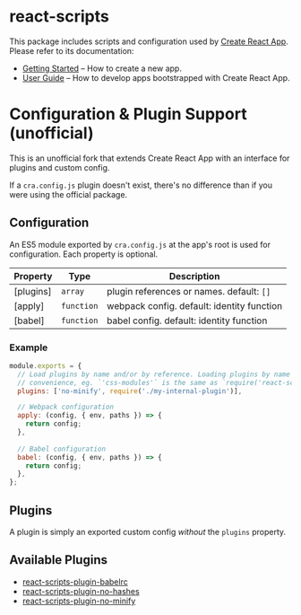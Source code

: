# react-scripts

This package includes scripts and configuration used by [Create React App](https://github.com/facebook/create-react-app).<br>
Please refer to its documentation:

- [Getting Started](https://github.com/facebook/create-react-app/blob/master/README.md#getting-started) – How to create a new app.
- [User Guide](https://github.com/facebook/create-react-app/blob/master/packages/react-scripts/template/README.md) – How to develop apps bootstrapped with Create React App.

# Configuration & Plugin Support (unofficial)

This is an unofficial fork that extends Create React App with an interface for plugins and custom config.

If a `cra.config.js` plugin doesn't exist, there's no difference than if you were using the official package.

## Configuration

An ES5 module exported by `cra.config.js` at the app's root is used for configuration. Each property is optional.

| Property     | Type                  | Description                                |
| ------------ | --------------------- | ------------------------------------------ |
| [plugins]    | <code>array</code>    | plugin references or names. default: `[]`  |
| [apply]      | <code>function</code> | webpack config. default: identity function |
| [babel]      | <code>function</code> | babel config. default: identity function   |

### Example

```js
module.exports = {
  // Load plugins by name and/or by reference. Loading plugins by name is for
  // convenience, eg. `'css-modules'` is the same as `require('react-scripts-plugin-css-modules')`
  plugins: ['no-minify', require('./my-internal-plugin')],

  // Webpack configuration
  apply: (config, { env, paths }) => {
    return config;
  },
  
  // Babel configuration
  babel: (config, { env, paths }) => {
    return config;
  },
};
```

## Plugins

A plugin is simply an exported custom config _without_ the `plugins` property.

## Available Plugins

* [react-scripts-plugin-babelrc](https://www.npmjs.com/package/react-scripts-plugin-babelrc)
* [react-scripts-plugin-no-hashes](https://www.npmjs.com/package/react-scripts-plugin-no-hashes)
* [react-scripts-plugin-no-minify](https://www.npmjs.com/package/react-scripts-plugin-no-minify)
